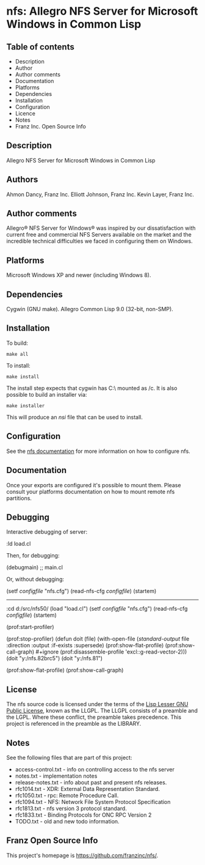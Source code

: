 nfs: Allegro NFS Server for Microsoft Windows in Common Lisp
============================================================

Table of contents
-----------------

 * Description
 * Author
 * Author comments
 * Documentation
 * Platforms
 * Dependencies
 * Installation
 * Configuration
 * Licence
 * Notes
 * Franz Inc. Open Source Info

Description
-----------

Allegro NFS Server for Microsoft Windows in Common Lisp

Authors
-------

Ahmon Dancy, Franz Inc.
Elliott Johnson, Franz Inc.
Kevin Layer, Franz Inc.

Author comments
---------------

Allegro® NFS Server for Windows® was inspired by our dissatisfaction
with current free and commercial NFS Servers available on the market
and the incredible technical difficulties we faced in configuring them
on Windows.

Platforms
----------

Microsoft Windows XP and newer (including Windows 8).

Dependencies
------------

Cygwin (GNU make).  Allegro Common Lisp 9.0 (32-bit, non-SMP).

Installation
------------

To build:

    make all

To install:

    make install

The install step expects that cygwin has C:\ mounted as /c.  It is
also possible to build an installer via:

    make installer

This will produce an _nsi_ file that can be used to install.

Configuration
-------------

See the [nfs documentation](http://www.nfsforwindows.com/home) for
more information on how to configure nfs.

Documentation
-------------

Once your exports are configured it's possible to mount them.  Please
consult your platforms documentation on how to mount remote nfs partitions.

Debugging
---------

Interactive debugging of server:

   :ld load.cl

Then, for debugging:

   (debugmain) ;; main.cl

Or, without debugging:

   (setf *configfile* "nfs.cfg")
   (read-nfs-cfg *configfile*)
   (startem)

*******************************************************************************

   :cd d:/src/nfs50/
   (load "load.cl")
   (setf *configfile* "nfs.cfg")
   (read-nfs-cfg *configfile*)
   (startem)

   (prof:start-profiler)

   (prof:stop-profiler)
   (defun doit (file)
      (with-open-file (*standard-output* file :direction :output
		       :if-exists :supersede)
        (prof:show-flat-profile)
        (prof:show-call-graph)
        #+ignore (prof:disassemble-profile 'excl::g-read-vector-2)))
   (doit "y:/nfs.82brc5")
   (doit "y:/nfs.81")

   (prof:show-flat-profile)
   (prof:show-call-graph)

License
-------

The nfs source code is licensed under the terms of the 
[Lisp Lesser GNU Public License](http://opensource.franz.com/preamble.html), 
known as the LLGPL. The LLGPL consists of a preamble and the LGPL. Where these 
conflict, the preamble takes precedence.  This project is referenced in the 
preamble as the LIBRARY.

Notes
-----

See the following files that are part of this project:

 * access-control.txt - info on controlling access to the nfs server
 * notes.txt - implementation notes
 * release-notes.txt - info about past and present nfs releases.
 * rfc1014.txt - XDR: External Data Representation Standard.
 * rfc1050.txt - rpc: Remote Procedure Call.
 * rfc1094.txt - NFS: Network File System Protocol Specification
 * rfc1813.txt - nfs version 3 protocol standard.
 * rfc1833.txt - Binding Protocols for ONC RPC Version 2
 * TODO.txt - old and new todo information.

Franz Open Source Info
----------------------

This project's homepage is <https://github.com/franzinc/nfs/>.

